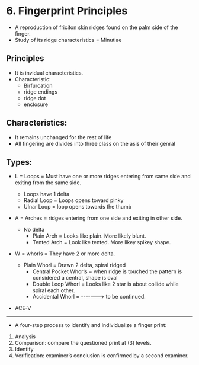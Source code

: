# 6. Fingerprint Principles

- A reproduction of friciton skin ridges found on the palm side of the finger.
- Study of its ridge characteristics = Minutiae

Principles
----------
- It is invidual characteristics.
- Characteristic:
  - Birfurcation
  - ridge endings
  - ridge dot
  - enclosure

Characteristics:
----------------
- It remains unchanged for the rest of life
- All fingering are divides into three class on the asis of their genral

Types:
------
- L = Loops = Must have one or more ridges entering from same side and exiting from the same side.
    - Loops have 1 delta
     - Radial Loop = Loops opens toward pinky
     - Ulnar Loop = loop opens towards the thumb
- A = Arches = ridges entering from one side and exiting in other side. 
    - No delta
      - Plain Arch = Looks like plain. More likely blunt.
      - Tented Arch = Look like tented. More likey spikey shape.
- W = whorls = They have 2 or more delta.
    - Plain Whorl = Drawn 2 delta, spiral ridged
      - Central Pocket Whorls = when ridge is touched the pattern is considered a central, shape is oval
      - Double Loop Whorl = Looks like 2 star is about collide while spiral each other.
      - Accidental Whorl = -------> to be continued.

- ACE-V
-----
- A four-step process to identify and individualize a finger print:
1. Analysis
2. Comparison: compare the questioned print at (3) levels.
3. Identify
4. Verification: examiner’s conclusion is confirmed by a second examiner. 
